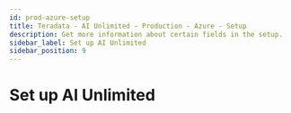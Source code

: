 ```yaml
---
id: prod-azure-setup
title: Teradata - AI Unlimited - Production - Azure - Setup 
description: Get more information about certain fields in the setup.
sidebar_label: Set up AI Unlimited	
sidebar_position: 9
---
```


# Set up AI Unlimited
<!--
import MyPartial from '/docs/_partials/_setup.mdx';

<MyPartial />
-->